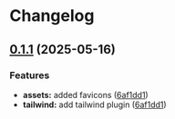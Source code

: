 # Changelog

## [0.1.1](https://github.com/Prodeko/design-system/compare/tailwind-plugin-v0.1.0...tailwind-plugin-v0.1.1) (2025-05-16)


### Features

* **assets:** added favicons ([6af1dd1](https://github.com/Prodeko/design-system/commit/6af1dd14b0c090c1d75517bff635d1c7da048699))
* **tailwind:** add tailwind plugin ([6af1dd1](https://github.com/Prodeko/design-system/commit/6af1dd14b0c090c1d75517bff635d1c7da048699))
